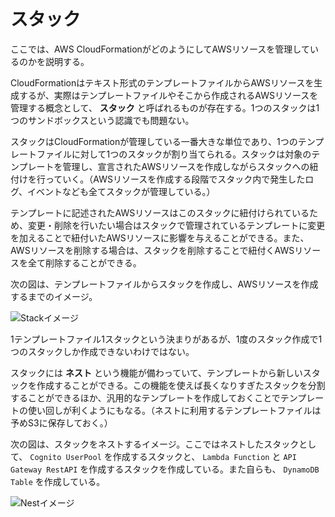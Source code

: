 # スタック

ここでは、AWS CloudFormationがどのようにしてAWSリソースを管理しているのかを説明する。

CloudFormationはテキスト形式のテンプレートファイルからAWSリソースを生成するが、実際はテンプレートファイルやそこから作成されるAWSリソースを管理する概念として、 **スタック** と呼ばれるものが存在する。1つのスタックは1つのサンドボックスという認識でも問題ない。

スタックはCloudFormationが管理している一番大きな単位であり、1つのテンプレートファイルに対して1つのスタックが割り当てられる。スタックは対象のテンプレートを管理し、宣言されたAWSリソースを作成しながらスタックへの紐付けを行っていく。（AWSリソースを作成する段階でスタック内で発生したログ、イベントなども全てスタックが管理している。）

テンプレートに記述されたAWSリソースはこのスタックに紐付けられているため、変更・削除を行いたい場合はスタックで管理されているテンプレートに変更を加えることで紐付いたAWSリソースに影響を与えることができる。また、AWSリソースを削除する場合は、スタックを削除することで紐付くAWSリソースを全て削除することができる。

次の図は、テンプレートファイルからスタックを作成し、AWSリソースを作成するまでのイメージ。

![Stackイメージ](/img/aws-cf-stack-001.png "Stackイメージ")

1テンプレートファイル1スタックという決まりがあるが、1度のスタック作成で1つのスタックしか作成できないわけではない。

スタックには **ネスト** という機能が備わっていて、テンプレートから新しいスタックを作成することができる。この機能を使えば長くなりすぎたスタックを分割することができるほか、汎用的なテンプレートを作成しておくことでテンプレートの使い回しが利くようにもなる。（ネストに利用するテンプレートファイルは予めS3に保存しておく。）

次の図は、スタックをネストするイメージ。ここではネストしたスタックとして、 `Cognito UserPool` を作成するスタックと、 `Lambda Function` と `API Gateway RestAPI` を作成するスタックを作成している。また自らも、 `DynamoDB Table` を作成している。

![Nestイメージ](/img/aws-cf-stack-002.png "Nestイメージ")


